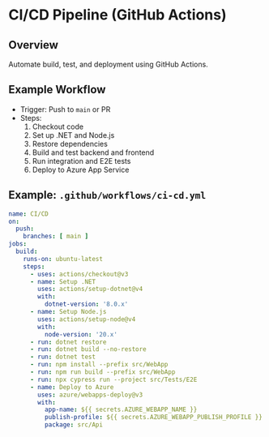 # CI/CD Pipeline (GitHub Actions)

## Overview
Automate build, test, and deployment using GitHub Actions.

## Example Workflow
- Trigger: Push to `main` or PR
- Steps:
  1. Checkout code
  2. Set up .NET and Node.js
  3. Restore dependencies
  4. Build and test backend and frontend
  5. Run integration and E2E tests
  6. Deploy to Azure App Service

## Example: `.github/workflows/ci-cd.yml`
```yaml
name: CI/CD
on:
  push:
    branches: [ main ]
jobs:
  build:
    runs-on: ubuntu-latest
    steps:
      - uses: actions/checkout@v3
      - name: Setup .NET
        uses: actions/setup-dotnet@v4
        with:
          dotnet-version: '8.0.x'
      - name: Setup Node.js
        uses: actions/setup-node@v4
        with:
          node-version: '20.x'
      - run: dotnet restore
      - run: dotnet build --no-restore
      - run: dotnet test
      - run: npm install --prefix src/WebApp
      - run: npm run build --prefix src/WebApp
      - run: npx cypress run --project src/Tests/E2E
      - name: Deploy to Azure
        uses: azure/webapps-deploy@v3
        with:
          app-name: ${{ secrets.AZURE_WEBAPP_NAME }}
          publish-profile: ${{ secrets.AZURE_WEBAPP_PUBLISH_PROFILE }}
          package: src/Api
```
